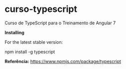 # curso-typescript

Curso de TypeScript para o Treinamento de Angular 7

<b>Installing</b>

For the latest stable version:

npm install -g typescript

<b>Referência:</b>
https://www.npmjs.com/package/typescript
